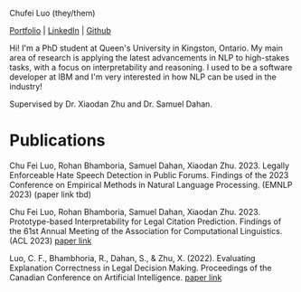 Chufei Luo (they/them)

[Portfolio](https://luochufei.carrd.co/) | [LinkedIn](https://www.linkedin.com/in/chu-fei-luo-40a18a171/) | [Github](https://github.com/chufeiluo)

Hi! I'm a PhD student at Queen's University in Kingston, Ontario. My main area of research is applying the latest advancements in NLP to high-stakes tasks, with a focus on interpretability and reasoning. I used to be a software developer at IBM and I'm very interested in how NLP can be used in the industry!

Supervised by Dr. Xiaodan Zhu and Dr. Samuel Dahan.

# Publications

  Chu Fei Luo, Rohan Bhamboria, Samuel Dahan, Xiaodan Zhu. 2023. Legally Enforceable Hate Speech Detection in Public Forums. Findings of the 2023 Conference on Empirical Methods in Natural Language Processing. (EMNLP 2023) (paper link tbd)
  
  Chu Fei Luo, Rohan Bhamboria, Samuel Dahan, Xiaodan Zhu. 2023. Prototype-based Interpretability for Legal Citation Prediction. Findings of the 61st Annual Meeting of the Association for Computational Linguistics. (ACL 2023) [paper link](https://aclanthology.org/2023.findings-acl.301/)
  
  Luo, C. F., Bhambhoria, R., Dahan, S., & Zhu, X. (2022). Evaluating Explanation Correctness in Legal Decision Making. Proceedings of the Canadian Conference on Artificial Intelligence. [paper link](https://doi.org/10.21428/594757db.8718dc8b)

